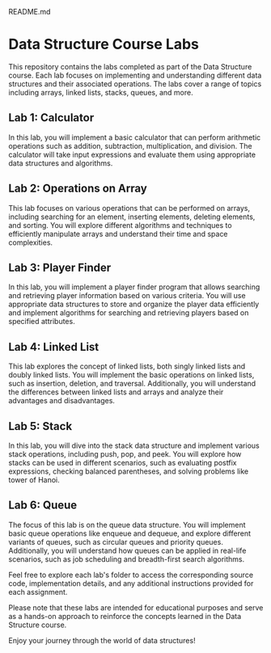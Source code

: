README.md

# Data Structure Course Labs

This repository contains the labs completed as part of the Data Structure course. Each lab focuses on implementing and understanding different data structures and their associated operations. The labs cover a range of topics including arrays, linked lists, stacks, queues, and more. 

## Lab 1: Calculator
In this lab, you will implement a basic calculator that can perform arithmetic operations such as addition, subtraction, multiplication, and division. The calculator will take input expressions and evaluate them using appropriate data structures and algorithms.

## Lab 2: Operations on Array
This lab focuses on various operations that can be performed on arrays, including searching for an element, inserting elements, deleting elements, and sorting. You will explore different algorithms and techniques to efficiently manipulate arrays and understand their time and space complexities.

## Lab 3: Player Finder
In this lab, you will implement a player finder program that allows searching and retrieving player information based on various criteria. You will use appropriate data structures to store and organize the player data efficiently and implement algorithms for searching and retrieving players based on specified attributes.

## Lab 4: Linked List
This lab explores the concept of linked lists, both singly linked lists and doubly linked lists. You will implement the basic operations on linked lists, such as insertion, deletion, and traversal. Additionally, you will understand the differences between linked lists and arrays and analyze their advantages and disadvantages.

## Lab 5: Stack
In this lab, you will dive into the stack data structure and implement various stack operations, including push, pop, and peek. You will explore how stacks can be used in different scenarios, such as evaluating postfix expressions, checking balanced parentheses, and solving problems like tower of Hanoi.

## Lab 6: Queue
The focus of this lab is on the queue data structure. You will implement basic queue operations like enqueue and dequeue, and explore different variants of queues, such as circular queues and priority queues. Additionally, you will understand how queues can be applied in real-life scenarios, such as job scheduling and breadth-first search algorithms.

Feel free to explore each lab's folder to access the corresponding source code, implementation details, and any additional instructions provided for each assignment.

Please note that these labs are intended for educational purposes and serve as a hands-on approach to reinforce the concepts learned in the Data Structure course.

Enjoy your journey through the world of data structures!
